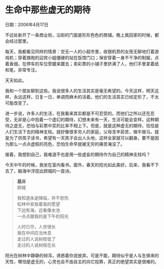 # 生命中那些虚无的期待

日期：2006年4月17日

不远处新开了一条商业街，沿街的门面是形形色色的商铺。晚上我回家的时候，都会经过那里。

每天，我都看见同样的情景：空无一人的小超市里，收银机旁的女孩无聊地打着游戏机；穿着旗袍的迎宾小姐僵硬的站在饭馆门口；保安穿着一身不干净的制服，点着香烟，在停车的车位旁踱来踱去；卖彩票的小铺子里挤满了人，他们手里拿着纸和笔，非常专注。

天天如此。

我和一个朋友聊到这些。我说很多人的生活其实是毫无希望的。今天这样，明天这样，永远这样，日复一日，单调而麻木的活着。他们的生活其实已经定形了，不太可能改变了。

进一步说，许多人的生活，在我看来其实都是不可忍受的。而他们之所以还在忍受，无非是心中抱着一个虚幻的期待，幻想未来有一天，生活可能会变样。这种期待之虚无，恐怕与彩票中奖的比率不相上下。但是，就是这种虚无的期待，恰恰是人们生活下去的精神支柱。就好像很多穷人的家庭，父母含辛茹苦，做牛做马，就是为了供孩子读书，希望有一天孩子会出人头地，这样全家就可以翻身。要不是因为那么一点点虚假的亮色，恐怕生命早就被无穷的痛苦淹没了。

接着，我想到自己，我难道不也是用一些虚妄的期待作为自己的精神支柱吗？

今天中午的时候，我坐在室内看书。窗外，春天的阳光如此美好。后来，我看不下去了，脑海中浮现出顾城的一首诗。

> **墓床**  
> 顾城
> 
> 我知道永逝降临，并不悲伤   
> 松林中安放着我的愿望  
> 下边有海，远看像水池  
> 一点点跟我的是下午的阳光
> 
> 人时已尽，人世很长  
> 我在中间应当休息  
> 走过的人说树枝低了   
> 走过的人说树枝在长

阳光在树林中静静的倾泻，诱惑着你说放弃。可是不能，期待似乎是人与生俱来的天性，哪怕是虚无的，心灵也会不由自主的向它投靠，真正的绝望其实是很难的。
